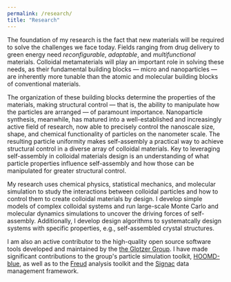 ```yaml
---
permalink: /research/
title: "Research"
---
```

The foundation of my research is the fact that new materials will be required to solve the challenges we face today.
Fields ranging from drug delivery to green energy need <i>reconfigurable</i>, <i>adaptable</i>, and <i>multifunctional</i> materials.
Colloidal metamaterials will play an important role in solving these needs, as their fundamental building blocks &mdash; micro and nanoparticles &mdash; are inherently more tunable than the atomic and molecular building blocks of conventional materials.

The organization of these building blocks determine the properties of the materials, making structural control &mdash; that is, the ability to manipulate how the particles are arranged &mdash; of paramount importance.
Nanoparticle synthesis, meanwhile, has matured into a well-established and increasingly active field of research, now able to precisely control the nanoscale size, shape, and chemical functionality of particles on the nanometer scale.
The resulting particle uniformity makes self-assembly a practical way to achieve structural control in a diverse array of colloidal materials.
Key to leveraging self-assembly in colloidal materials design is an understanding of what particle properties influence self-assembly and how those can be manipulated for greater structural control.

My research uses chemical physics, statistical mechanics, and molecular simulation to study the interactions between colloidal particles and how to control them to create colloidal materials by design.
I develop simple models of complex colloidal systems and run large-scale Monte Carlo and molecular dynamics simulations to uncover the driving forces of self-assembly.
Additionally, I develop design algorithms to systematcally design systems with specific properties, e.g., self-assembled crystal structures.


I am also an active contributor to the high-quality open source software tools developed and maintained by the <a href="https://glotzerlab.engin.umich.edu/home/"> the Glotzer Group</a>.
I have made significant contributions to the group's particle simulation toolkit, <a href="https://hoomd-blue.readthedocs.io/en/latest/index.html">HOOMD-blue</a>, as well as to the <a href="https://freud.readthedocs.io/en/latest/">Freud</a> analysis toolkit and the <a href="https://docs.signac.io/en/latest/">Signac</a> data management framework.
